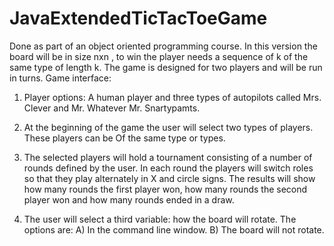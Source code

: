 # JavaExtendedTicTacToeGame

Done as part of an object oriented programming course. 
In this version the board will be in size nxn , to win the player needs a sequence of k of the same type of length k.
The game is designed for two players and will be run in turns.
Game interface:

1. Player options:
A human player and three types of autopilots called Mrs. Clever and Mr. Whatever   Mr. Snartypamts.

2. At the beginning of the game the user will select two types of players. These players can be
Of the same type or types.

3. The selected players will hold a tournament consisting of a number of rounds defined by the user.
In each round the players will switch roles so that they play alternately in X and circle signs.
The results will show how many rounds the first player won, how many rounds the second player won and how many rounds
ended in a draw.

4. The user will select a third variable: how the board will rotate. The options are:
A) In the command line window.
B) The board will not rotate.
